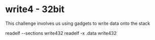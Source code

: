 # write4 - 32bit

This challenge involves us using gadgets to write data onto the stack

readelf --sections write432
readelf -x .data write432